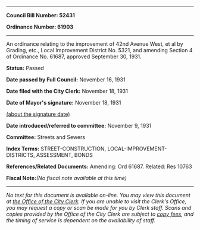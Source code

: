 

********

**Council Bill Number: 52431**
   
**Ordinance Number: 61903**
********

 An ordinance relating to the improvement of 42nd Avenue West, et al by Grading, etc., Local Improvement District No. 5321, and amending Section 4 of Ordinance No. 61687, approved September 30, 1931.

**Status:** Passed
   
**Date passed by Full Council:** November 16, 1931
   
**Date filed with the City Clerk:** November 18, 1931
   
**Date of Mayor's signature:** November 18, 1931
   
[(about the signature date)](/~public/approvaldate.htm)
   
   
   
**Date introduced/referred to committee:** November 9, 1931
   
**Committee:** Streets and Sewers
   
   
**Index Terms:** STREET-CONSTRUCTION, LOCAL-IMPROVEMENT-DISTRICTS, ASSESSMENT, BONDS

**References/Related Documents:** Amending: Ord 61687. Related: Res 10763

**Fiscal Note:**_(No fiscal note available at this time)_
********

_No text for this document is available on-line. You may view this document at [the Office of the City Clerk](http://www.seattle.gov/leg/clerk/contactUs.htm). If you are unable to visit the Clerk's Office, you may request a copy or scan be made for you by Clerk staff. Scans and copies provided by the Office of the City Clerk are subject to [copy fees](http://clerk.seattle.gov/~public/clerkfees.htm), and the timing of service is dependent on the availability of staff._

